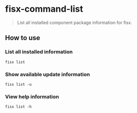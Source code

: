 fisx-command-list
========

> List all installed component package information for fisx.

## How to use

### List all installed information

```shell
fisx list
```

### Show available update information

```shell
fisx list -u
```

### View help information
    
```shell
fisx list -h
```
